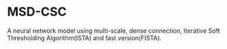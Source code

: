 # MSD-CSC
A neural network model using multi-scale, dense connection, Iterative Soft Thresholding Algorithm(ISTA) and fast version(FISTA).
